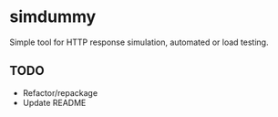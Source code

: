 
# simdummy

Simple tool for HTTP response simulation, automated or load testing.


## TODO

- Refactor/repackage
- Update README
